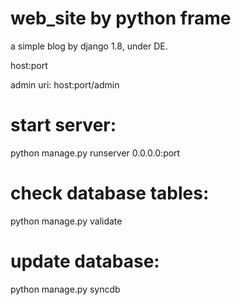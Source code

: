 # web_site by python frame
a simple blog by django 1.8, under DE.

host:port

admin uri: host:port/admin

# start server:
python manage.py runserver 0.0.0.0:port

# check database tables:
python manage.py validate

# update database:
python manage.py syncdb
